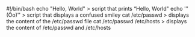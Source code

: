 #!/bin/bash
echo "Hello, World" > script that prints “Hello, World"
echo '"(Ôo)'\' > script that displays a confused smiley
cat /etc/passwd > displays the content of the /etc/passwd file
cat /etc/passwd /etc/hosts > displays the content of /etc/passwd and /etc/hosts
